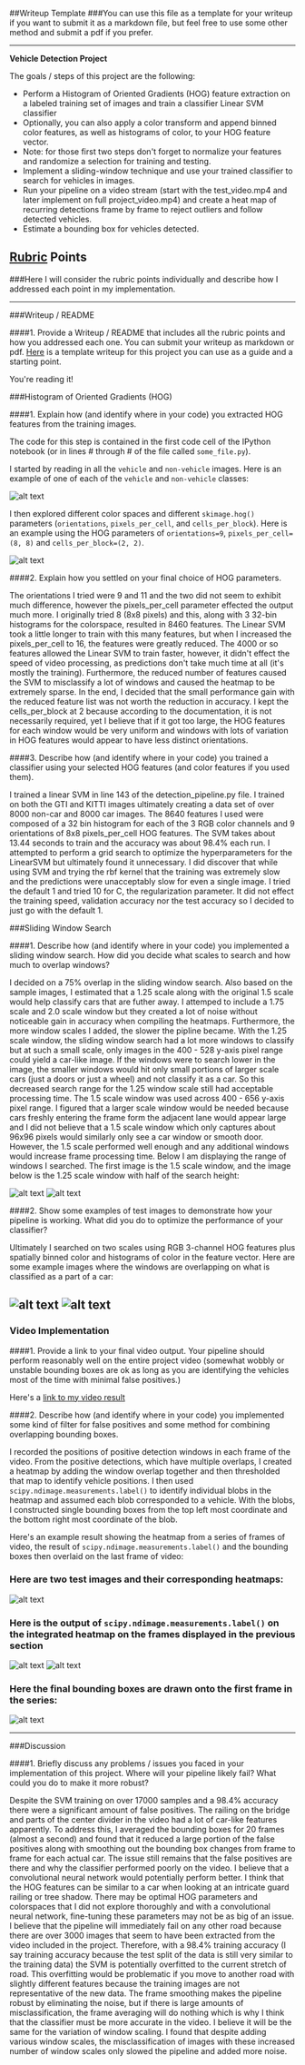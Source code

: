 ##Writeup Template
###You can use this file as a template for your writeup if you want to submit it as a markdown file, but feel free to use some other method and submit a pdf if you prefer.

---

**Vehicle Detection Project**

The goals / steps of this project are the following:

* Perform a Histogram of Oriented Gradients (HOG) feature extraction on a labeled training set of images and train a classifier Linear SVM classifier
* Optionally, you can also apply a color transform and append binned color features, as well as histograms of color, to your HOG feature vector. 
* Note: for those first two steps don't forget to normalize your features and randomize a selection for training and testing.
* Implement a sliding-window technique and use your trained classifier to search for vehicles in images.
* Run your pipeline on a video stream (start with the test_video.mp4 and later implement on full project_video.mp4) and create a heat map of recurring detections frame by frame to reject outliers and follow detected vehicles.
* Estimate a bounding box for vehicles detected.

[//]: # (Image References)
[image1]: ./Results/Car_NonCar.png
[image2]: ./Results/hog_image.png
[image3]: ./Results/sliding_windows_medium.png
[image4]: ./Results/sliding_windows_small.png
[image5]: ./Results/final_detection_multiboxes.png
[image6]: ./Results/final_detection_multiboxes_1.png
[image7]: ./Results/combined_heat_map.png
[image8]: ./Results/final_detection_heat_label.png
[image9]: ./Results/final_detection_heat_label_1.png
[image10]: ./Results/final_detection_boxes.png
[video1]: ./Results/object_detection_video.mp4

## [Rubric](https://review.udacity.com/#!/rubrics/513/view) Points
###Here I will consider the rubric points individually and describe how I addressed each point in my implementation.  

---
###Writeup / README

####1. Provide a Writeup / README that includes all the rubric points and how you addressed each one.  You can submit your writeup as markdown or pdf.  [Here](https://github.com/udacity/CarND-Vehicle-Detection/blob/master/writeup_template.md) is a template writeup for this project you can use as a guide and a starting point.  

You're reading it!

###Histogram of Oriented Gradients (HOG)

####1. Explain how (and identify where in your code) you extracted HOG features from the training images.

The code for this step is contained in the first code cell of the IPython notebook (or in lines # through # of the file called `some_file.py`).  

I started by reading in all the `vehicle` and `non-vehicle` images.  Here is an example of one of each of the `vehicle` and `non-vehicle` classes:

![alt text][image1]

I then explored different color spaces and different `skimage.hog()` parameters (`orientations`, `pixels_per_cell`, and `cells_per_block`). Here is an example using the HOG parameters of `orientations=9`, `pixels_per_cell=(8, 8)` and `cells_per_block=(2, 2)`. 

![alt text][image2]

####2. Explain how you settled on your final choice of HOG parameters.

The orientations I tried were 9 and 11 and the two did not seem to exhibit much difference, however the pixels_per_cell parameter effected the output much more. I originally tried 8 (8x8 pixels) and this, along with 3 32-bin histograms for the colorspace, resulted in 8460 features. The Linear SVM took a little longer to train with this many features, but when I increased the pixels_per_cell to 16, the features were greatly reduced. The 4000 or so features allowed the Linear SVM to train faster, however, it didn't effect the speed of video processing, as predictions don't take much time at all (it's mostly the training). Furthermore, the reduced number of features caused the SVM to misclassify a lot of windows and caused the heatmap to be extremely sparse. In the end, I decided that the small performance gain with the reduced feature list was not worth the reduction in accuracy. I kept the cells_per_block at 2 because according to the documentation, it is not necessarily required, yet I believe that if it got too large, the HOG features for each window would be very uniform and windows with lots of variation in HOG features would appear to have less distinct orientations.

####3. Describe how (and identify where in your code) you trained a classifier using your selected HOG features (and color features if you used them).

I trained a linear SVM in line 143 of the detection_pipeline.py file. I trained on both the GTI and KITTI images ultimately creating a data set of over 8000 non-car and 8000 car images. The 8640 features I used were composed of a 32 bin histogram for each of the 3 RGB color channels and 9 orientations of 8x8 pixels_per_cell HOG features. The SVM takes about 13.44 seconds to train and the accuracy was about 98.4% each run. I attempted to perform a grid search to optimize the hyperparameters for the LinearSVM but ultimately found it unnecessary. I did discover that while using SVM and trying the rbf kernel that the training was extremely slow and the predictions were unacceptably slow for even a single image. I tried the default 1 and tried 10 for C, the regularization parameter. It did not effect the training speed, validation accuracy nor the test accuracy so I decided to just go with the default 1.   

###Sliding Window Search

####1. Describe how (and identify where in your code) you implemented a sliding window search.  How did you decide what scales to search and how much to overlap windows?

I decided on a 75% overlap in the sliding window search. Also based on the sample images, I estimated that a 1.25 scale along with the original 1.5 scale would help classify cars that are futher away. I attemped to include a 1.75 scale and 2.0 scale window but they created a lot of noise without noticeable gain in accuracy when compiling the heatmaps. Furthermore, the more window scales I added, the slower the pipline became. With the 1.25 scale window, the sliding window search had a lot more windows to classify but at such a small scale, only images in the 400 - 528 y-axis pixel range could yield a car-like image. If the windows were to search lower in the image, the smaller windows would hit only small portions of larger scale cars (just a doors or just a wheel) and not classify it as a car. So this decreased search range for the 1.25 window scale still had acceptable processing time. The 1.5 scale window was used across 400 - 656 y-axis pixel range. I figured that a larger scale window would be needed because cars freshly entering the frame form the adjacent lane would appear large and I did not believe that a 1.5 scale window which only captures about 96x96 pixels would similarly only see a car window or smooth door. However, the 1.5 scale performed well enough and any additional windows would increase frame processing time. Below I am displaying the range of windows I searched. The first image is the 1.5 scale window, and the image below is the 1.25 scale window with half of the search height:

![alt text][image3]
![alt text][image4]

####2. Show some examples of test images to demonstrate how your pipeline is working.  What did you do to optimize the performance of your classifier?

Ultimately I searched on two scales using RGB 3-channel HOG features plus spatially binned color and histograms of color in the feature vector.  Here are some example images where the windows are overlapping on what is classified as a part of a car:

![alt text][image5]
![alt text][image6]
---

### Video Implementation

####1. Provide a link to your final video output.  Your pipeline should perform reasonably well on the entire project video (somewhat wobbly or unstable bounding boxes are ok as long as you are identifying the vehicles most of the time with minimal false positives.)

Here's a [link to my video result][video1]

####2. Describe how (and identify where in your code) you implemented some kind of filter for false positives and some method for combining overlapping bounding boxes.

I recorded the positions of positive detection windows in each frame of the video.  From the positive detections, which have multiple overlaps, I created a heatmap by adding the window overlap together and then thresholded that map to identify vehicle positions.  I then used `scipy.ndimage.measurements.label()` to identify individual blobs in the heatmap and assumed each blob corresponded to a vehicle. With the blobs, I constructed single bounding boxes from the top left most coordinate and the bottom right most coordinate of the blob.  

Here's an example result showing the heatmap from a series of frames of video, the result of `scipy.ndimage.measurements.label()` and the bounding boxes then overlaid on the last frame of video:

### Here are two test images and their corresponding heatmaps:

![alt text][image7]

### Here is the output of `scipy.ndimage.measurements.label()` on the integrated heatmap on the frames displayed in the previous section
![alt text][image8]
![alt text][image9]

### Here the final bounding boxes are drawn onto the first frame in the series:
![alt text][image10]

---

###Discussion

####1. Briefly discuss any problems / issues you faced in your implementation of this project.  Where will your pipeline likely fail?  What could you do to make it more robust?

Despite the SVM training on over 17000 samples and a 98.4% accuracy there were a significant amount of false positives. The railing on the bridge and parts of the center divider in the video had a lot of car-like features apparently. To address this, I averaged the bounding boxes for 20 frames (almost a second) and found that it reduced a large portion of the false positives along with smoothing out the bounding box changes from frame to frame for each actual car. The issue still remains that the false positives are there and why the classifier performed poorly on the video. I believe that a convolutional neural network would potentially perform better. I think that the HOG features can be similar to a car when looking at an intricate guard railing or tree shadow. There may be optimal HOG parameters and colorspaces that I did not explore thoroughly and with a convolutional neural network, fine-tuning these parameters may not be as big of an issue. I believe that the pipeline will immediately fail on any other road because there are over 3000 images that seem to have been extracted from the video included in the project. Therefore, with a 98.4% training accuracy (I say training accuracy because the test split of the data is still very similar to the training data) the SVM is potentially overfitted to the current stretch of road. This overfitting would be problematic if you move to another road with slightly different features because the training images are not representative of the new data. The frame smoothing makes the pipeline robust by eliminating the noise, but if there is large amounts of misclassification, the frame averaging will do nothing which is why I think that the classifier must be more accurate in the video. I believe it will be the same for the variation of window scaling. I found that despite adding various window scales, the misclassification of images with these increased number of window scales only slowed the pipeline and added more noise.
